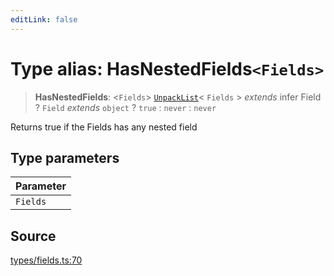 ```yaml
---
editLink: false
---
```


# Type alias: HasNestedFields`<Fields>`

> **HasNestedFields**: \<`Fields`\> [`UnpackList`](type-alias.UnpackList.md)\< `Fields` \> _extends_ infer Field ?
> `Field` _extends_ `object` ? `true` : `never` : `never`

Returns true if the Fields has any nested field

## Type parameters

| Parameter |
| :-------- |
| `Fields`  |

## Source

[types/fields.ts:70](https://github.com/directus/directus/blob/7789a6c53/sdk/src/types/fields.ts#L70)

